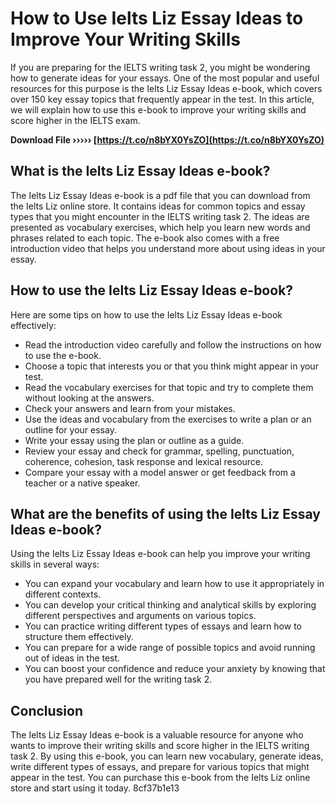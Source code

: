 # How to Use Ielts Liz Essay Ideas to Improve Your Writing Skills
 
If you are preparing for the IELTS writing task 2, you might be wondering how to generate ideas for your essays. One of the most popular and useful resources for this purpose is the Ielts Liz Essay Ideas e-book, which covers over 150 key essay topics that frequently appear in the test. In this article, we will explain how to use this e-book to improve your writing skills and score higher in the IELTS exam.
 
**Download File ››››› [https://t.co/n8bYX0YsZO](https://t.co/n8bYX0YsZO)**


 
## What is the Ielts Liz Essay Ideas e-book?
 
The Ielts Liz Essay Ideas e-book is a pdf file that you can download from the Ielts Liz online store. It contains ideas for common topics and essay types that you might encounter in the IELTS writing task 2. The ideas are presented as vocabulary exercises, which help you learn new words and phrases related to each topic. The e-book also comes with a free introduction video that helps you understand more about using ideas in your essay.
 
## How to use the Ielts Liz Essay Ideas e-book?
 
Here are some tips on how to use the Ielts Liz Essay Ideas e-book effectively:
 
- Read the introduction video carefully and follow the instructions on how to use the e-book.
- Choose a topic that interests you or that you think might appear in your test.
- Read the vocabulary exercises for that topic and try to complete them without looking at the answers.
- Check your answers and learn from your mistakes.
- Use the ideas and vocabulary from the exercises to write a plan or an outline for your essay.
- Write your essay using the plan or outline as a guide.
- Review your essay and check for grammar, spelling, punctuation, coherence, cohesion, task response and lexical resource.
- Compare your essay with a model answer or get feedback from a teacher or a native speaker.

## What are the benefits of using the Ielts Liz Essay Ideas e-book?
 
Using the Ielts Liz Essay Ideas e-book can help you improve your writing skills in several ways:

- You can expand your vocabulary and learn how to use it appropriately in different contexts.
- You can develop your critical thinking and analytical skills by exploring different perspectives and arguments on various topics.
- You can practice writing different types of essays and learn how to structure them effectively.
- You can prepare for a wide range of possible topics and avoid running out of ideas in the test.
- You can boost your confidence and reduce your anxiety by knowing that you have prepared well for the writing task 2.

## Conclusion
 
The Ielts Liz Essay Ideas e-book is a valuable resource for anyone who wants to improve their writing skills and score higher in the IELTS writing task 2. By using this e-book, you can learn new vocabulary, generate ideas, write different types of essays, and prepare for various topics that might appear in the test. You can purchase this e-book from the Ielts Liz online store and start using it today.
 8cf37b1e13
 
